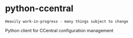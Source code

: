 # python-ccentral

`Heavily work-in-progress - many things subject to change`

Python client for CCentral configuration management
